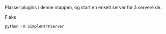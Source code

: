 Plasser plugins i denne mappen, og start en enkelt server for å servere de.

F.eks
```
python -m SimpleHTTPServer
```
